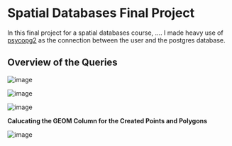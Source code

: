 # Spatial Databases Final Project


In this final project for a spatial databases course, ....
I made heavy use of [psycopg2](https://pypi.org/project/psycopg2/) as the connection between the user and the postgres database. 

## Overview of the Queries

![image](https://user-images.githubusercontent.com/81073205/155909251-c90c006d-07b3-4215-adf6-3a0009892ae0.png)

![image](https://user-images.githubusercontent.com/81073205/155909201-c79602e2-dfb2-44a2-8756-6be771dd6f0d.png)

![image](https://user-images.githubusercontent.com/81073205/155909191-c11fec4b-9863-46bd-bd11-3d1f1802be7c.png)


<b>Calucating the GEOM Column for the Created Points and Polygons </b>

![image](https://user-images.githubusercontent.com/81073205/156051907-2ce37c58-07d4-4d81-924e-13a0759dd30f.png)

<b> </b>
<b> </b>

